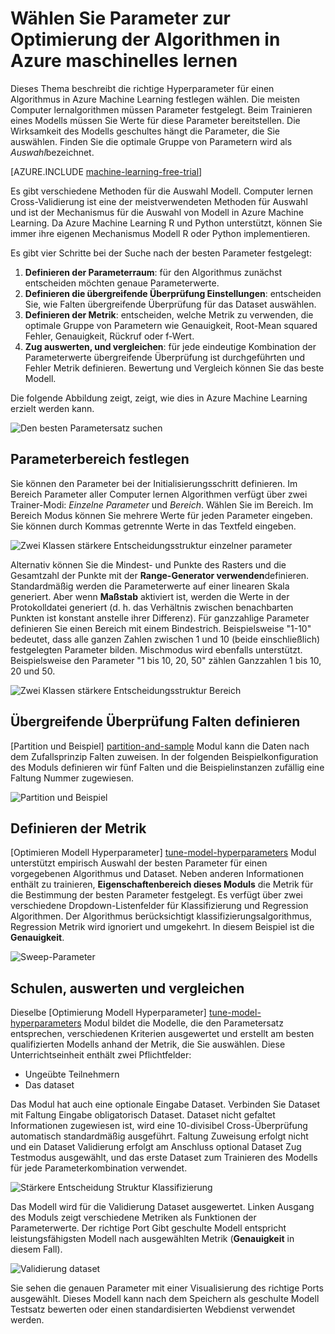 <properties
    pageTitle="Wählen Sie Parameter zur Optimierung der Algorithmen in Azure Machine Learning | Microsoft Azure"
    description="Erläutert, wie optimalen Parametersatz für einen Algorithmus in Azure Machine Learning auswählen."
    services="machine-learning"
    documentationCenter=""
    authors="bradsev"
    manager="jhubbard"
    editor="cgronlun"/>

<tags
    ms.service="machine-learning"
    ms.workload="data-services"
    ms.tgt_pltfrm="na"
    ms.devlang="na"
    ms.topic="article"
    ms.date="09/12/2016"
    ms.author="bradsev" />


# <a name="choose-parameters-to-optimize-your-algorithms-in-azure-machine-learning"></a>Wählen Sie Parameter zur Optimierung der Algorithmen in Azure maschinelles lernen

Dieses Thema beschreibt die richtige Hyperparameter für einen Algorithmus in Azure Machine Learning festlegen wählen. Die meisten Computer lernalgorithmen müssen Parameter festgelegt. Beim Trainieren eines Modells müssen Sie Werte für diese Parameter bereitstellen. Die Wirksamkeit des Modells geschultes hängt die Parameter, die Sie auswählen. Finden Sie die optimale Gruppe von Parametern wird als *Auswahl*bezeichnet.

[AZURE.INCLUDE [machine-learning-free-trial](../../includes/machine-learning-free-trial.md)]

Es gibt verschiedene Methoden für die Auswahl Modell. Computer lernen Cross-Validierung ist eine der meistverwendeten Methoden für Auswahl und ist der Mechanismus für die Auswahl von Modell in Azure Machine Learning. Da Azure Machine Learning R und Python unterstützt, können Sie immer ihre eigenen Mechanismus Modell R oder Python implementieren.

Es gibt vier Schritte bei der Suche nach der besten Parameter festgelegt:

1.  **Definieren der Parameterraum**: für den Algorithmus zunächst entscheiden möchten genaue Parameterwerte.
2.  **Definieren die übergreifende Überprüfung Einstellungen**: entscheiden Sie, wie Falten übergreifende Überprüfung für das Dataset auswählen.
3.  **Definieren der Metrik**: entscheiden, welche Metrik zu verwenden, die optimale Gruppe von Parametern wie Genauigkeit, Root-Mean squared Fehler, Genauigkeit, Rückruf oder f-Wert.
4.  **Zug auswerten, und vergleichen**: für jede eindeutige Kombination der Parameterwerte übergreifende Überprüfung ist durchgeführten und Fehler Metrik definieren. Bewertung und Vergleich können Sie das beste Modell.

Die folgende Abbildung zeigt, zeigt, wie dies in Azure Machine Learning erzielt werden kann.

![Den besten Parametersatz suchen](./media/machine-learning-algorithm-parameters-optimize/fig1.png)

## <a name="define-the-parameter-space"></a>Parameterbereich festlegen
Sie können den Parameter bei der Initialisierungsschritt definieren. Im Bereich Parameter aller Computer lernen Algorithmen verfügt über zwei Trainer-Modi: *Einzelne Parameter* und *Bereich*. Wählen Sie im Bereich. Im Bereich Modus können Sie mehrere Werte für jeden Parameter eingeben. Sie können durch Kommas getrennte Werte in das Textfeld eingeben.

![Zwei Klassen stärkere Entscheidungsstruktur einzelner parameter](./media/machine-learning-algorithm-parameters-optimize/fig2.png)

 Alternativ können Sie die Mindest- und Punkte des Rasters und die Gesamtzahl der Punkte mit der **Range-Generator verwenden**definieren. Standardmäßig werden die Parameterwerte auf einer linearen Skala generiert. Aber wenn **Maßstab** aktiviert ist, werden die Werte in der Protokolldatei generiert (d. h. das Verhältnis zwischen benachbarten Punkten ist konstant anstelle ihrer Differenz). Für ganzzahlige Parameter definieren Sie einen Bereich mit einem Bindestrich. Beispielsweise "1-10" bedeutet, dass alle ganzen Zahlen zwischen 1 und 10 (beide einschließlich) festgelegten Parameter bilden. Mischmodus wird ebenfalls unterstützt. Beispielsweise den Parameter "1 bis 10, 20, 50" zählen Ganzzahlen 1 bis 10, 20 und 50.

![Zwei Klassen stärkere Entscheidungsstruktur Bereich](./media/machine-learning-algorithm-parameters-optimize/fig3.png)

## <a name="define-cross-validation-folds"></a>Übergreifende Überprüfung Falten definieren
[Partition und Beispiel] [ partition-and-sample] Modul kann die Daten nach dem Zufallsprinzip Falten zuweisen. In der folgenden Beispielkonfiguration des Moduls definieren wir fünf Falten und die Beispielinstanzen zufällig eine Faltung Nummer zugewiesen.

![Partition und Beispiel](./media/machine-learning-algorithm-parameters-optimize/fig4.png)


## <a name="define-the-metric"></a>Definieren der Metrik
[Optimieren Modell Hyperparameter] [ tune-model-hyperparameters] Modul unterstützt empirisch Auswahl der besten Parameter für einen vorgegebenen Algorithmus und Dataset. Neben anderen Informationen enthält zu trainieren, **Eigenschaftenbereich dieses Moduls** die Metrik für die Bestimmung der besten Parameter festgelegt. Es verfügt über zwei verschiedene Dropdown-Listenfelder für Klassifizierung und Regression Algorithmen. Der Algorithmus berücksichtigt klassifizierungsalgorithmus, Regression Metrik wird ignoriert und umgekehrt. In diesem Beispiel ist die **Genauigkeit**.   

![Sweep-Parameter](./media/machine-learning-algorithm-parameters-optimize/fig5.png)

## <a name="train-evaluate-and-compare"></a>Schulen, auswerten und vergleichen  
Dieselbe [Optimierung Modell Hyperparameter] [ tune-model-hyperparameters] Modul bildet die Modelle, die den Parametersatz entsprechen, verschiedenen Kriterien ausgewertet und erstellt am besten qualifizierten Modells anhand der Metrik, die Sie auswählen. Diese Unterrichtseinheit enthält zwei Pflichtfelder:

* Ungeübte Teilnehmern
* Das dataset

Das Modul hat auch eine optionale Eingabe Dataset. Verbinden Sie Dataset mit Faltung Eingabe obligatorisch Dataset. Dataset nicht gefaltet Informationen zugewiesen ist, wird eine 10-divisibel Cross-Überprüfung automatisch standardmäßig ausgeführt. Faltung Zuweisung erfolgt nicht und ein Dataset Validierung erfolgt am Anschluss optional Dataset Zug Testmodus ausgewählt, und das erste Dataset zum Trainieren des Modells für jede Parameterkombination verwendet.

![Stärkere Entscheidung Struktur Klassifizierung](./media/machine-learning-algorithm-parameters-optimize/fig6a.png)

Das Modell wird für die Validierung Dataset ausgewertet. Linken Ausgang des Moduls zeigt verschiedene Metriken als Funktionen der Parameterwerte. Der richtige Port Gibt geschulte Modell entspricht leistungsfähigsten Modell nach ausgewählten Metrik (**Genauigkeit** in diesem Fall).  

![Validierung dataset](./media/machine-learning-algorithm-parameters-optimize/fig6b.png)

Sie sehen die genauen Parameter mit einer Visualisierung des richtige Ports ausgewählt. Dieses Modell kann nach dem Speichern als geschulte Modell Testsatz bewerten oder einen standardisierten Webdienst verwendet werden.

<!-- Module References -->
[partition-and-sample]: https://msdn.microsoft.com/library/azure/a8726e34-1b3e-4515-b59a-3e4a475654b8/
[tune-model-hyperparameters]: https://msdn.microsoft.com/library/azure/038d91b6-c2f2-42a1-9215-1f2c20ed1b40/
